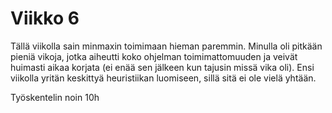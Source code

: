 # Viikko 6

Tällä viikolla sain minmaxin toimimaan hieman paremmin. Minulla oli pitkään pieniä vikoja, jotka aiheutti koko ohjelman toimimattomuuden ja veivät huimasti aikaa korjata (ei enää sen jälkeen kun tajusin missä vika oli). Ensi viikolla yritän keskittyä heuristiikan luomiseen, sillä sitä ei ole vielä yhtään.

Työskentelin noin 10h
